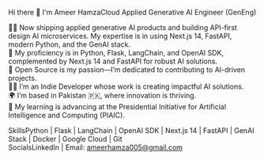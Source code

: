 Hi there 👋 I'm Ameer HamzaCloud Applied Generative AI Engineer (GenEng)  

👨‍💻 Now shipping applied generative AI products and building API-first design AI microservices. My expertise is in using Next.js 14, FastAPI, modern Python, and the GenAI stack.  
🌱 My proficiency is in Python, Flask, LangChain, and OpenAI SDK, complemented by Next.js 14 and FastAPI for robust AI solutions.  
🤝 Open Source is my passion—I’m dedicated to contributing to AI-driven projects.  
🧑‍🏫 I’m an Indie Developer whose work is creating impactful AI solutions.  
🌍 I’m based in Pakistan 🇵🇰, where innovation is thriving.  
🧠 My learning is advancing at the Presidential Initiative for Artificial Intelligence and Computing (PIAIC).

SkillsPython | Flask | LangChain | OpenAI SDK | Next.js 14 | FastAPI | GenAI Stack | Docker | Google Cloud | Git  
SocialsLinkedIn | Email: ameerhamza005@gmail.com

